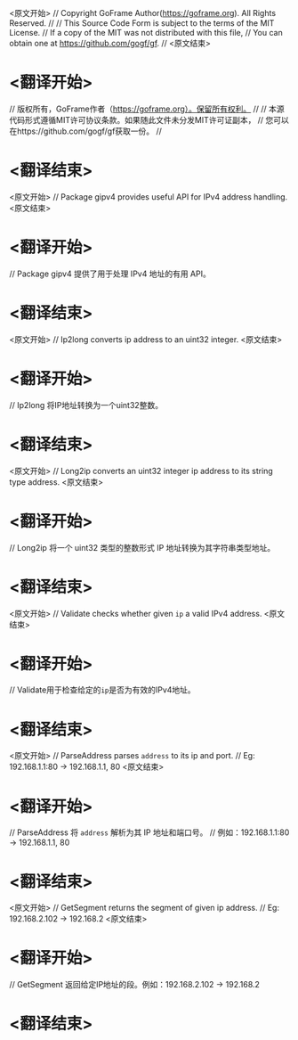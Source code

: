 
<原文开始>
// Copyright GoFrame Author(https://goframe.org). All Rights Reserved.
//
// This Source Code Form is subject to the terms of the MIT License.
// If a copy of the MIT was not distributed with this file,
// You can obtain one at https://github.com/gogf/gf.
//
<原文结束>

# <翻译开始>
// 版权所有，GoFrame作者（https://goframe.org）。保留所有权利。
//
// 本源代码形式遵循MIT许可协议条款。如果随此文件未分发MIT许可证副本，
// 您可以在https://github.com/gogf/gf获取一份。
//
# <翻译结束>


<原文开始>
// Package gipv4 provides useful API for IPv4 address handling.
<原文结束>

# <翻译开始>
// Package gipv4 提供了用于处理 IPv4 地址的有用 API。
# <翻译结束>


<原文开始>
// Ip2long converts ip address to an uint32 integer.
<原文结束>

# <翻译开始>
// Ip2long 将IP地址转换为一个uint32整数。
# <翻译结束>


<原文开始>
// Long2ip converts an uint32 integer ip address to its string type address.
<原文结束>

# <翻译开始>
// Long2ip 将一个 uint32 类型的整数形式 IP 地址转换为其字符串类型地址。
# <翻译结束>


<原文开始>
// Validate checks whether given `ip` a valid IPv4 address.
<原文结束>

# <翻译开始>
// Validate用于检查给定的`ip`是否为有效的IPv4地址。
# <翻译结束>


<原文开始>
// ParseAddress parses `address` to its ip and port.
// Eg: 192.168.1.1:80 -> 192.168.1.1, 80
<原文结束>

# <翻译开始>
// ParseAddress 将 `address` 解析为其 IP 地址和端口号。
// 例如：192.168.1.1:80 -> 192.168.1.1, 80
# <翻译结束>


<原文开始>
// GetSegment returns the segment of given ip address.
// Eg: 192.168.2.102 -> 192.168.2
<原文结束>

# <翻译开始>
// GetSegment 返回给定IP地址的段。例如：192.168.2.102 -> 192.168.2
# <翻译结束>

